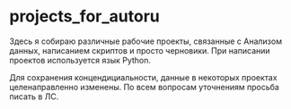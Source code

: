 # projects_for_autoru

Здесь я собираю различные рабочие проекты, связанные с Анализом данных, написанием скриптов и просто черновики. 
При написании проектов используется язык Python.

Для сохранения концендициальности, данные в некоторых проектах целенаправленно изменены. 
По всем вопросам уточнениям просьба писать в ЛС.
